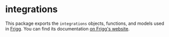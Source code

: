# integrations

This package exports the `integrations` objects, functions, and models used in [Frigg](https://friggframework.org). You can find its documentation [on Frigg's website](https://docs.friggframework.org/packages/integrations).
